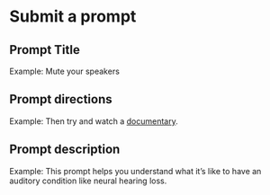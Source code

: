 # Submit a prompt

## Prompt Title

Example: Mute your speakers


## Prompt directions

Example: Then try and watch a [documentary](http://topdocumentaryfilms.com/).


## Prompt description

Example: This prompt helps you understand what it’s like to have an auditory condition like neural hearing loss.